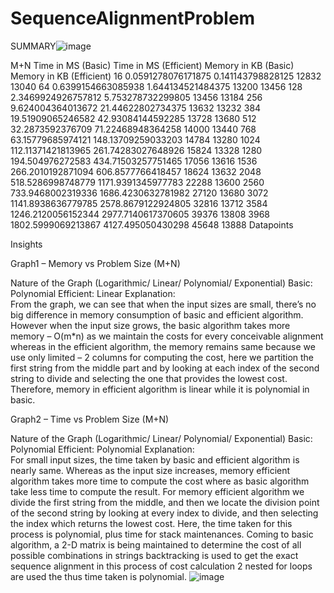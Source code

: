 # SequenceAlignmentProblem

SUMMARY![image](https://github.com/koushikreddykonda/SequenceAlignmentProblem/assets/122440945/48ddb3be-3914-407f-8372-cc568cb2052c)


M+N	Time in MS (Basic)	Time in MS (Efficient)	Memory in KB (Basic)	Memory in KB (Efficient)
16	0.0591278076171875	0.141143798828125	12832	13040
64	0.6399154663085938	1.644134521484375	13200	13456
128	2.3469924926757812	5.753278732299805	13456	13184
256	9.624004364013672	21.44622802734375	13632	13232
384	19.51909065246582	42.93084144592285	13728	13680
512	32.2873592376709	71.22468948364258	14000	13440
768	63.15779685974121	148.13709259033203	14784	13280
1024	112.11371421813965	261.74283027648926	15824	13328
1280	194.504976272583	434.71503257751465	17056	13616
1536	266.2010192871094	606.8577766418457	18624	13632
2048	518.5286998748779	1171.9391345977783	22288	13600
2560	733.9468002319336	1686.4230632781982	27120	13680
3072	1141.8938636779785	2578.8679122924805	32816	13712
3584	1246.2120056152344	2977.7140617370605	39376	13808
3968	1802.5999069213867	4127.495050430298	45648	13888
Datapoints
 
Insights

Graph1 – Memory vs Problem Size (M+N)


Nature of the Graph (Logarithmic/ Linear/ Polynomial/ Exponential) 
Basic: Polynomial Efficient: Linear Explanation:  
From the graph, we can see that when the input sizes are small, there’s no big difference in memory consumption of basic and efficient algorithm. However when the input size grows, the basic algorithm takes more memory – O(m*n) as we maintain the costs for every conceivable alignment whereas in the efficient algorithm, the memory remains same because we use only limited – 2 columns for computing the cost, here we partition the first string from the middle part and by looking at each index of the second string to divide and selecting the one that provides the lowest cost. Therefore, memory in efficient algorithm is linear while it is polynomial in basic.
 
Graph2 – Time vs Problem Size (M+N)


Nature of the Graph (Logarithmic/ Linear/ Polynomial/ Exponential) 
Basic: Polynomial Efficient: Polynomial Explanation:  
For small input sizes, the time taken by basic and efficient algorithm is nearly same. Whereas as the input size increases, memory efficient algorithm takes more time to compute the cost where as basic algorithm take less time to compute the result. For memory efficient algorithm we divide the first string from the middle, and then we locate the division point of the second string by looking at every index to divide, and then selecting the index which returns the lowest cost. Here, the time taken for this process is polynomial, plus time for stack maintenances. Coming to basic algorithm, a 2-D matrix is being maintained to determine the cost of all possible combinations in strings backtracking is used to get the exact sequence alignment in this process of cost calculation 2 nested for loops are used the thus time taken is polynomial.
![image](https://github.com/koushikreddykonda/SequenceAlignmentProblem/assets/122440945/fe521fc9-d68f-4b79-93b1-86510500353d)

